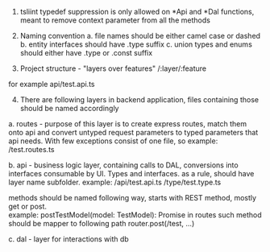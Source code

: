 1. tsliint typedef suppression is only allowed on *Api and *Dal functions, meant to remove context parameter from all the methods
2. Naming convention
   a. file names should be either camel case or dashed
   b. entity interfaces should have .type suffix
   c. union types and enums should either have .type or .const suffix
   
3. Project structure - "layers over features"
/:layer/:feature

for example
api/test.api.ts

4. There are following layers in backend application, files containing those should be named accordingly

  a. routes - purpose of this layer is to create express routes, match them onto api and convert untyped request parameters to typed parameters that api needs. With few exceptions consist of one file, so
  example: /test.routes.ts  

  b. api - business logic layer, containing calls to DAL, conversions into interfaces consumable by UI. Types and interfaces.
  as a rule, should have layer name subfolder.
  example:
   /api/test.api.ts
   /type/test.type.ts

  methods should be named following way, starts with REST method, mostly get or post.    
   example: postTestModel(model: TestModel): Promise<void> 
  in routes such method should be mapper to following path
  router.post(/test, ...)
  
  c. dal - layer for interactions with db

